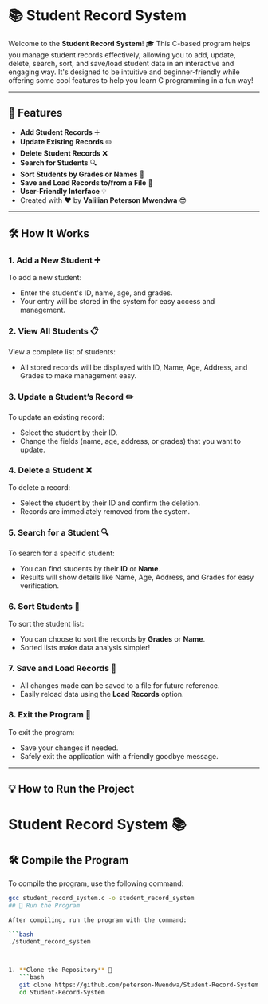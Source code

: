 # 📚 Student Record System

Welcome to the **Student Record System**! 🎓 This C-based program helps you manage student records effectively, allowing you to add, update, delete, search, sort, and save/load student data in an interactive and engaging way. It's designed to be intuitive and beginner-friendly while offering some cool features to help you learn C programming in a fun way!

---

## 🌟 Features

- **Add Student Records** ➕
- **Update Existing Records** ✏️
- **Delete Student Records** ❌
- **Search for Students** 🔍
- **Sort Students by Grades or Names** 📝
- **Save and Load Records to/from a File** 💾
- **User-Friendly Interface** 💡
- Created with ❤️ by **Valilian Peterson Mwendwa** 😎

---

## 🛠️ How It Works

### 1. Add a New Student ➕

To add a new student:
- Enter the student's ID, name, age, and grades.
- Your entry will be stored in the system for easy access and management.

### 2. View All Students 📋

View a complete list of students:
- All stored records will be displayed with ID, Name, Age, Address, and Grades to make management easy.

### 3. Update a Student’s Record ✏️

To update an existing record:
- Select the student by their ID.
- Change the fields (name, age, address, or grades) that you want to update.

### 4. Delete a Student ❌

To delete a record:
- Select the student by their ID and confirm the deletion. 
- Records are immediately removed from the system.

### 5. Search for a Student 🔍

To search for a specific student:
- You can find students by their **ID** or **Name**.
- Results will show details like Name, Age, Address, and Grades for easy verification.

### 6. Sort Students 📝

To sort the student list:
- You can choose to sort the records by **Grades** or **Name**.
- Sorted lists make data analysis simpler!

### 7. Save and Load Records 💾

- All changes made can be saved to a file for future reference.
- Easily reload data using the **Load Records** option.

### 8. Exit the Program 👋

To exit the program:
- Save your changes if needed.
- Safely exit the application with a friendly goodbye message.

---

## 💡 How to Run the Project
# Student Record System 📚

## 🛠️ Compile the Program

To compile the program, use the following command:

```bash
gcc student_record_system.c -o student_record_system
## 🚀 Run the Program

After compiling, run the program with the command:

```bash
./student_record_system



1. **Clone the Repository** 📂
   ```bash
   git clone https://github.com/peterson-Mwendwa/Student-Record-System.git
   cd Student-Record-System
